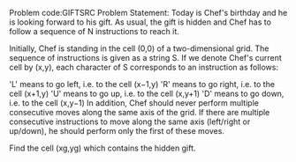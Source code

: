 Problem code:GIFTSRC Problem Statement: Today is Chef's birthday and he is looking forward to his gift. As usual, the gift is hidden and Chef has to follow a sequence of N instructions to reach it.

Initially, Chef is standing in the cell (0,0) of a two-dimensional grid. The sequence of instructions is given as a string S. If we denote Chef's current cell by (x,y), each character of S corresponds to an instruction as follows:

'L' means to go left, i.e. to the cell (x−1,y) 'R' means to go right, i.e. to the cell (x+1,y) 'U' means to go up, i.e. to the cell (x,y+1) 'D' means to go down, i.e. to the cell (x,y−1) In addition, Chef should never perform multiple consecutive moves along the same axis of the grid. If there are multiple consecutive instructions to move along the same axis (left/right or up/down), he should perform only the first of these moves.

Find the cell (xg,yg) which contains the hidden gift.